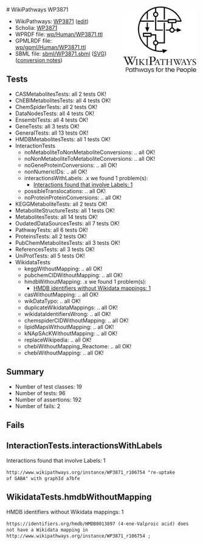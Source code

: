 <img style="float: right; width: 200px" src="../logo.png" />
# WikiPathways WP3871

* WikiPathways: [WP3871](https://new.wikipathways.org/instance/WP3871) ([edit](https://identifiers.org/wikipathways:WP3871))
* Scholia: [WP3871](https://scholia.toolforge.org/wikipathways/WP3871)
* WPRDF file: [wp/Human/WP3871.ttl](../wp/Human/WP3871.ttl)
* GPMLRDF file: [wp/gpml/Human/WP3871.ttl](../wp/gpml/Human/WP3871.ttl)
* SBML file: [sbml/WP3871.sbml](../sbml/WP3871.sbml) ([SVG](../sbml/WP3871.svg)) ([conversion notes](../sbml/WP3871.txt))

## Tests
* CASMetabolitesTests: all 2 tests OK!
* ChEBIMetabolitesTests: all 4 tests OK!
* ChemSpiderTests: all 2 tests OK!
* DataNodesTests: all 4 tests OK!
* EnsemblTests: all 4 tests OK!
* GeneTests: all 3 tests OK!
* GeneralTests: all 13 tests OK!
* HMDBMetabolitesTests: all 1 tests OK!
* InteractionTests
    * noMetaboliteToNonMetaboliteConversions: .. all OK!
    * noNonMetaboliteToMetaboliteConversions: .. all OK!
    * noGeneProteinConversions: .. all OK!
    * nonNumericIDs: .. all OK!
    * interactionsWithLabels: .x we found 1 problem(s):
        * [Interactions found that involve Labels: 1](#630d2678)
    * possibleTranslocations: .. all OK!
    * noProteinProteinConversions: .. all OK!
* KEGGMetaboliteTests: all 2 tests OK!
* MetaboliteStructureTests: all 1 tests OK!
* MetabolitesTests: all 14 tests OK!
* OudatedDataSourcesTests: all 7 tests OK!
* PathwayTests: all 6 tests OK!
* ProteinsTests: all 2 tests OK!
* PubChemMetabolitesTests: all 3 tests OK!
* ReferencesTests: all 3 tests OK!
* UniProtTests: all 5 tests OK!
* WikidataTests
    * keggWithoutMapping: .. all OK!
    * pubchemCIDWithoutMapping: .. all OK!
    * hmdbWithoutMapping: .x we found 1 problem(s):
        * [HMDB identifiers without Wikidata mappings: 1](#8860e69b)
    * casWithoutMapping: .. all OK!
    * wikDataTypo: .. all OK!
    * duplicateWikidataMappings: .. all OK!
    * wikidataIdentifiersWrong: .. all OK!
    * chemspiderCIDWithoutMapping: .. all OK!
    * lipidMapsWithoutMapping: .. all OK!
    * kNApSAcKWithoutMapping: .. all OK!
    * replaceWikipedia: .. all OK!
    * chebiWithoutMapping_Reactome: .. all OK!
    * chebiWithoutMapping: .. all OK!


## Summary

* Number of test classes: 19
* Number of tests: 96
* Number of assertions: 192
* Number of fails: 2

## Fails

<a name="630d2678" />

## InteractionTests.interactionsWithLabels

Interactions found that involve Labels: 1
```
http://www.wikipathways.org/instance/WP3871_r106754 "re-uptake 
of GABA" with graphId a7bfe
```

<a name="8860e69b" />

## WikidataTests.hmdbWithoutMapping

HMDB identifiers without Wikidata mappings: 1
```
https://identifiers.org/hmdb/HMDB0013897 (4-ene-Valproic acid) does not have a Wikidata mapping in http://www.wikipathways.org/instance/WP3871_r106754 ; 
```

